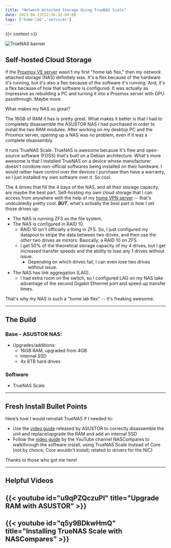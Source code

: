 ```yaml
---
title: "Network Attached Storage Using TrueNAS Scale"
date: 2023-04-23T22:56:32-04:00
tags: ['home-lab','services']
---
```


{{< context >}}

![TrueNAS banner](/images/truenas-banner.png)

## Self-hosted Cloud Storage

If the [Proxmox VE server](/home-lab/virtualization/proxmox) wasn't my first "home lab flex," then my network attached storage (NAS) definitely was. It's a flex because of the hardware it's running, but it's also a flex because of the software it's running. And, it's a flex because of how that software is configured. It was actually as impressive as rebuilding a PC and turning it into a Proxmox server with GPU passthrough. Maybe more.

What makes my NAS so great?

The 16GB of RAM it has is pretty great. What makes it better is that I had to completely disassemble the ASUSTOR NAS I had purchased in order to install the two RAM modules. After working on my desktop PC and the Proxmox server, opening up a NAS was no problem, even if it was a complete disassembly.

It runs TrueNAS Scale. TrueNAS is awesome because it's free and open-source software (FOSS) that's built on a Debian architecture. What's more awesome is that I installed TrueNAS on a device whose manufacturer doesn't condone non-official softwares being installed on their hardware. I would rather have control over the devices I purchase than have a warranty, so I just installed my own software over it. So cool.

The 4 drives that fill the 4 bays of the NAS, and all their storage capacity, are maybe the best part. Self-hosting my own cloud storage that I can access from anywhere with the help of my [home VPN server](/home-lab/network/openvpn-raspberry-pi) -- that's undoubtedly pretty cool. ***BUT***, what's actually the best part is how I set those drives up:

- The NAS is running ZFS as the file system.
- The NAS is configured in RAID 10.
    - RAID 10 isn't officially a thing in ZFS. So, I just configured my datapool to stripe the data between two drives, and then use the *other* two drives as mirrors. Basically, a RAID 10 on ZFS.
    - I get 50% of the theoretical storage capacity of my 4 drives, but I get increased transfer speeds and the ability to lose any 1 drives without issue.
        - Depending on which drives fail, I can even lose two drives without issue.
- The NAS has link aggregation (LAG).
    - I had extra room on the switch, so I configured LAG on my NAS take advantage of the second Gigabit Ethernet port and speed up transfer times.

That's why my NAS is such a "home lab flex" -- it's freaking awesome.

---

## The Build

### Base - ASUSTOR NAS:

- Upgrades/additions:
    - 16GB RAM, upgraded from 4GB
    - Internal SSD
    - 4x 8TB hard drives

### Software

- TrueNAS Scale

---

## Fresh Install Bullet Points

Here’s how I would reinstall TrueNAS if I needed to:

- Use the [video guide](https://www.youtube.com/watch?v=u9qPZQczuPI) released by ASUSTOR to correctly disassemble the unit and replace/upgrade the RAM and add an internal SSD
- Follow the [video guide](https://www.youtube.com/watch?v=q5y9BDkwHmQ) by the YouTube channel NASCompares to walkthrough the software install, using TrueNAS Scale instead of Core (not by choice; Core wouldn't install; related to drivers for the NIC)

Thanks to those who got me here!

---

## Helpful Videos

## {{< youtube id="u9qPZQczuPI" title="Upgrade RAM with ASUSTOR" >}}

## {{< youtube id="q5y9BDkwHmQ" title="Installing TrueNAS Scale with NASCompares" >}}
